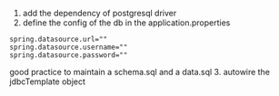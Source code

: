 1. add the dependency of postgresql driver
2. define the config of the db in the application.properties
```
spring.datasource.url=""
spring.datasource.username=""
spring.datasource.password=""
```
good practice to maintain a schema.sql and a data.sql
3. autowire the jdbcTemplate object